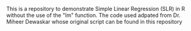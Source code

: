 This is a repository to demonstrate Simple Linear Regression (SLR) in R without the use of the "lm" function.
The code used adpated from Dr. Miheer Dewaskar whose original script can be found in this repository
